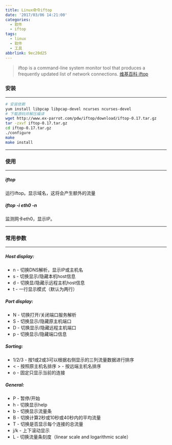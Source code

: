 ```yaml
---
title: Linux命令iftop
date: '2017/03/06 14:21:00'
categories:
  - 软件
  - iftop
tags:
  - linux
  - 软件
  - 工具
abbrlink: 9ec20d25
---
```


> iftop is a command-line system monitor tool that produces a frequently updated list of network connections. [维基百科 iftop](https://en.wikipedia.org/wiki/Iftop "iftop-Wiki")


<!-- more -->

### 安装
-------
```bash
# 安装依赖
yum install libpcap libpcap-devel ncurses ncurses-devel
# 下载源码并解压编译
wget http://www.ex-parrot.com/pdw/iftop/download/iftop-0.17.tar.gz
tar -zxvf iftop-0.17.tar.gz
cd iftop-0.17.tar.gz
./configure
make
make install
```
-------
### 使用
-------

##### iftop
运行iftop。显示域名，这将会产生额外的流量

##### iftop -i eth0 -n
监测网卡eth0，显示IP。

-------
### 常用参数
-------
##### Host display:
- n - 切换DNS解析，显示IP或主机名 
- s - 切换显示/隐藏本机host信息
- d - 切换显/隐藏示远程主机host信息
- t - 一行显示模式（默认为两行）

##### Port display:
- N - 切换打开/关闭端口服务解析
- S - 切换显示/隐藏原主机端口
- D - 切换显示/隐藏远程主机端口
- p - 切换显示/隐藏端口信息

##### Sorting:
- 1/2/3 - 按1或2或3可以根据右侧显示的三列流量数据进行排序
- < - 按照原主机名排序 > - 按远端主机名排序
- o - 固定只显示当前的连接

##### General:
- P - 暂停/开始
- h - 切换显示help
- b - 切换显示流量条
- B - 切换计算2秒或10秒或40秒内的平均流量
- T - 切换是否显示每个连接的总流量
- j/k - 上下滚动显示
- L - 切换流量条刻度（linear scale and logarithmic scale）

